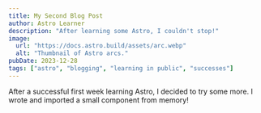 ```yaml
---
title: My Second Blog Post
author: Astro Learner
description: "After learning some Astro, I couldn't stop!"
image: 
  url: "https://docs.astro.build/assets/arc.webp"
  alt: "Thumbnail of Astro arcs."
pubDate: 2023-12-28
tags: ["astro", "blogging", "learning in public", "successes"]
---
```

After a successful first week learning Astro, I decided to try some more.  I wrote and imported a small component from memory!
